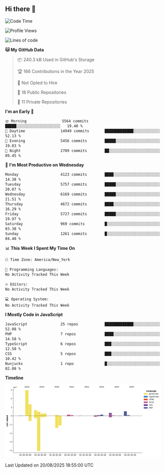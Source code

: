 ## Hi there 👋

<!--START_SECTION:waka-->
![Code Time](http://img.shields.io/badge/Code%20Time-357%20hrs%205%20mins-blue)

![Profile Views](http://img.shields.io/badge/Profile%20Views-2-blue)

![Lines of code](https://img.shields.io/badge/From%20Hello%20World%20I%27ve%20Written-75.0%20million%20lines%20of%20code-blue)

**🐱 My GitHub Data** 

> 📦 240.3 kB Used in GitHub's Storage 
 > 
> 🏆 166 Contributions in the Year 2025
 > 
> 🚫 Not Opted to Hire
 > 
> 📜 18 Public Repositories 
 > 
> 🔑 11 Private Repositories 
 > 
**I'm an Early 🐤** 

```text
🌞 Morning                5564 commits        █████░░░░░░░░░░░░░░░░░░░░   19.40 % 
🌆 Daytime                14949 commits       █████████████░░░░░░░░░░░░   52.13 % 
🌃 Evening                5456 commits        █████░░░░░░░░░░░░░░░░░░░░   19.03 % 
🌙 Night                  2709 commits        ██░░░░░░░░░░░░░░░░░░░░░░░   09.45 % 
```
📅 **I'm Most Productive on Wednesday** 

```text
Monday                   4123 commits        ████░░░░░░░░░░░░░░░░░░░░░   14.38 % 
Tuesday                  5757 commits        █████░░░░░░░░░░░░░░░░░░░░   20.07 % 
Wednesday                6169 commits        █████░░░░░░░░░░░░░░░░░░░░   21.51 % 
Thursday                 4672 commits        ████░░░░░░░░░░░░░░░░░░░░░   16.29 % 
Friday                   5727 commits        █████░░░░░░░░░░░░░░░░░░░░   19.97 % 
Saturday                 969 commits         █░░░░░░░░░░░░░░░░░░░░░░░░   03.38 % 
Sunday                   1261 commits        █░░░░░░░░░░░░░░░░░░░░░░░░   04.40 % 
```


📊 **This Week I Spent My Time On** 

```text
🕑︎ Time Zone: America/New_York

💬 Programming Languages: 
No Activity Tracked This Week

🔥 Editors: 
No Activity Tracked This Week

💻 Operating System: 
No Activity Tracked This Week
```

**I Mostly Code in JavaScript** 

```text
JavaScript               25 repos            █████████████░░░░░░░░░░░░   52.08 % 
PHP                      7 repos             ████░░░░░░░░░░░░░░░░░░░░░   14.58 % 
TypeScript               6 repos             ███░░░░░░░░░░░░░░░░░░░░░░   12.50 % 
CSS                      5 repos             ███░░░░░░░░░░░░░░░░░░░░░░   10.42 % 
Nunjucks                 1 repo              █░░░░░░░░░░░░░░░░░░░░░░░░   02.08 % 
```



**Timeline**

![Lines of Code chart](https://raw.githubusercontent.com/wilbertcaba/wilbertcaba/main/assets/bar_graph.png)


 Last Updated on 20/08/2025 18:55:00 UTC
<!--END_SECTION:waka-->

<!--
**wilbertcaba/wilbertcaba** is a ✨ _special_ ✨ repository because its `README.md` (this file) appears on your GitHub profile.

Here are some ideas to get you started:

- 🔭 I’m currently working on ...
- 🌱 I’m currently learning ...
- 👯 I’m looking to collaborate on ...
- 🤔 I’m looking for help with ...
- 💬 Ask me about ...
- 📫 How to reach me: ...
- 😄 Pronouns: ...
- ⚡ Fun fact: ...
-->
